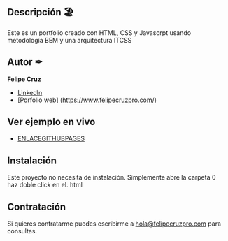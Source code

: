 ## Descripción 🏖️

Este es un portfolio creado con HTML, CSS y Javascrpt usando metodología BEM y una arquitectura ITCSS

## Autor ✒
**Felipe Cruz**

* [LinkedIn](https://www.linkedin.com/in/felipecruzpro/) 
* [Porfolio web] (https://www.felipecruzpro.com/)

## Ver ejemplo en vivo
- [ENLACEGITHUBPAGES](ENLACEGITHUBPAGES)

## Instalación 
Este proyecto no necesita de instalación. Simplemente abre la carpeta 0 haz doble click en el. html

## Contratación 
Si quieres contratarme puedes escribirme a hola@felipecruzpro.com para consultas.
